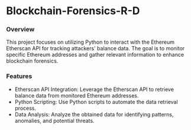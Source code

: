 # Blockchain-Forensics-R-D
### Overview
This project focuses on utilizing Python to interact with the Ethereum Etherscan API for tracking attackers' balance data. The goal is to monitor specific Ethereum addresses and gather relevant information to enhance blockchain forensics.

### Features
* Etherscan API Integration: Leverage the Etherscan API to retrieve balance data from monitored Ethereum addresses.
* Python Scripting: Use Python scripts to automate the data retrieval process.
* Data Analysis: Analyze the obtained data for identifying patterns, anomalies, and potential threats.
